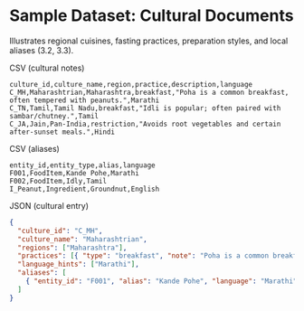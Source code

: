 # Sample Dataset: Cultural Documents

Illustrates regional cuisines, fasting practices, preparation styles, and local aliases (3.2, 3.3).

CSV (cultural notes)

```
culture_id,culture_name,region,practice,description,language
C_MH,Maharashtrian,Maharashtra,breakfast,"Poha is a common breakfast, often tempered with peanuts.",Marathi
C_TN,Tamil,Tamil Nadu,breakfast,"Idli is popular; often paired with sambar/chutney.",Tamil
C_JA,Jain,Pan-India,restriction,"Avoids root vegetables and certain after-sunset meals.",Hindi
```

CSV (aliases)

```
entity_id,entity_type,alias,language
F001,FoodItem,Kande Pohe,Marathi
F002,FoodItem,Idly,Tamil
I_Peanut,Ingredient,Groundnut,English
```

JSON (cultural entry)

```json
{
  "culture_id": "C_MH",
  "culture_name": "Maharashtrian",
  "regions": ["Maharashtra"],
  "practices": [{ "type": "breakfast", "note": "Poha is a common breakfast" }],
  "language_hints": ["Marathi"],
  "aliases": [
    { "entity_id": "F001", "alias": "Kande Pohe", "language": "Marathi" }
  ]
}
```
